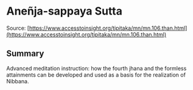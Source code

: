 # Aneñja-sappaya Sutta



Source: [https://www.accesstoinsight.org/tipitaka/mn/mn.106.than.html](https://www.accesstoinsight.org/tipitaka/mn/mn.106.than.html)



## Summary

Advanced meditation instruction: how the fourth jhana and the formless attainments can be developed and used as a basis for the realization of Nibbana.
